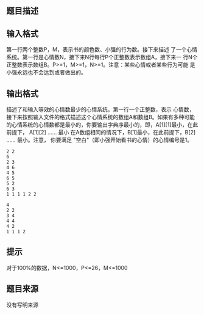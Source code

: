 


## 题目描述
## 输入格式
第一行两个整数P，M，表示书的颜色数、小强的行为数。接下来描述
了一个心情系统。第一行是心情数N，接下来N行每行P个正整数表示数组A，接下来一
行N个正整数表示数组B。P>=1，M>=1，N>=1。注意：某些心情或者某些行为可能
是小强永远也不会达到或者做出的。
## 输出格式
描述了和输入等效的心情数最少的心情系统。第一行一个正整数，表示
心情数，接下来按照输入文件的格式描述这个心情系统的数组A和数组B。如果有多种可能
的心情系统的心情数都是最小的，你要输出字典序最小的，即，A[1][1]最小，在此前提下，
A[1][2] …… 最小 在A数组相同的情况下，B[1]最小，在此前提下，B[2] …… 最小。注意，
你要满足 "空白"（即小强开始看书的心情）的心情编号是1。

```input1
2 2
6
2 3
4 6
4 5
6 5
5 2
6 3
1 1 1 1 2 2

```
```output1
4 
2 2 
3 4 
4 4 
4 2 
1 1 1 2
```

## 提示
对于100%的数据，N<=1000，P<=26，M<=1000
## 题目来源
没有写明来源


